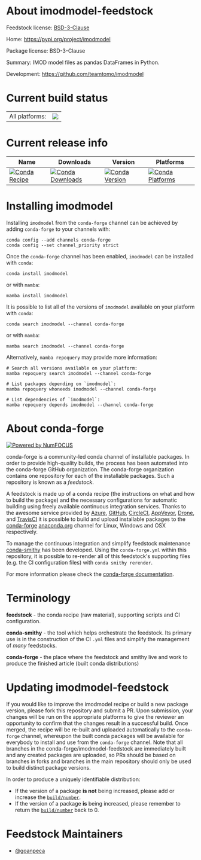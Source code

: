 About imodmodel-feedstock
=========================

Feedstock license: [BSD-3-Clause](https://github.com/conda-forge/imodmodel-feedstock/blob/main/LICENSE.txt)

Home: https://pypi.org/project/imodmodel

Package license: BSD-3-Clause

Summary: IMOD model files as pandas DataFrames in Python.

Development: https://github.com/teamtomo/imodmodel

Current build status
====================


<table><tr><td>All platforms:</td>
    <td>
      <a href="https://dev.azure.com/conda-forge/feedstock-builds/_build/latest?definitionId=22233&branchName=main">
        <img src="https://dev.azure.com/conda-forge/feedstock-builds/_apis/build/status/imodmodel-feedstock?branchName=main">
      </a>
    </td>
  </tr>
</table>

Current release info
====================

| Name | Downloads | Version | Platforms |
| --- | --- | --- | --- |
| [![Conda Recipe](https://img.shields.io/badge/recipe-imodmodel-green.svg)](https://anaconda.org/conda-forge/imodmodel) | [![Conda Downloads](https://img.shields.io/conda/dn/conda-forge/imodmodel.svg)](https://anaconda.org/conda-forge/imodmodel) | [![Conda Version](https://img.shields.io/conda/vn/conda-forge/imodmodel.svg)](https://anaconda.org/conda-forge/imodmodel) | [![Conda Platforms](https://img.shields.io/conda/pn/conda-forge/imodmodel.svg)](https://anaconda.org/conda-forge/imodmodel) |

Installing imodmodel
====================

Installing `imodmodel` from the `conda-forge` channel can be achieved by adding `conda-forge` to your channels with:

```
conda config --add channels conda-forge
conda config --set channel_priority strict
```

Once the `conda-forge` channel has been enabled, `imodmodel` can be installed with `conda`:

```
conda install imodmodel
```

or with `mamba`:

```
mamba install imodmodel
```

It is possible to list all of the versions of `imodmodel` available on your platform with `conda`:

```
conda search imodmodel --channel conda-forge
```

or with `mamba`:

```
mamba search imodmodel --channel conda-forge
```

Alternatively, `mamba repoquery` may provide more information:

```
# Search all versions available on your platform:
mamba repoquery search imodmodel --channel conda-forge

# List packages depending on `imodmodel`:
mamba repoquery whoneeds imodmodel --channel conda-forge

# List dependencies of `imodmodel`:
mamba repoquery depends imodmodel --channel conda-forge
```


About conda-forge
=================

[![Powered by
NumFOCUS](https://img.shields.io/badge/powered%20by-NumFOCUS-orange.svg?style=flat&colorA=E1523D&colorB=007D8A)](https://numfocus.org)

conda-forge is a community-led conda channel of installable packages.
In order to provide high-quality builds, the process has been automated into the
conda-forge GitHub organization. The conda-forge organization contains one repository
for each of the installable packages. Such a repository is known as a *feedstock*.

A feedstock is made up of a conda recipe (the instructions on what and how to build
the package) and the necessary configurations for automatic building using freely
available continuous integration services. Thanks to the awesome service provided by
[Azure](https://azure.microsoft.com/en-us/services/devops/), [GitHub](https://github.com/),
[CircleCI](https://circleci.com/), [AppVeyor](https://www.appveyor.com/),
[Drone](https://cloud.drone.io/welcome), and [TravisCI](https://travis-ci.com/)
it is possible to build and upload installable packages to the
[conda-forge](https://anaconda.org/conda-forge) [anaconda.org](https://anaconda.org/)
channel for Linux, Windows and OSX respectively.

To manage the continuous integration and simplify feedstock maintenance
[conda-smithy](https://github.com/conda-forge/conda-smithy) has been developed.
Using the ``conda-forge.yml`` within this repository, it is possible to re-render all of
this feedstock's supporting files (e.g. the CI configuration files) with ``conda smithy rerender``.

For more information please check the [conda-forge documentation](https://conda-forge.org/docs/).

Terminology
===========

**feedstock** - the conda recipe (raw material), supporting scripts and CI configuration.

**conda-smithy** - the tool which helps orchestrate the feedstock.
                   Its primary use is in the construction of the CI ``.yml`` files
                   and simplify the management of *many* feedstocks.

**conda-forge** - the place where the feedstock and smithy live and work to
                  produce the finished article (built conda distributions)


Updating imodmodel-feedstock
============================

If you would like to improve the imodmodel recipe or build a new
package version, please fork this repository and submit a PR. Upon submission,
your changes will be run on the appropriate platforms to give the reviewer an
opportunity to confirm that the changes result in a successful build. Once
merged, the recipe will be re-built and uploaded automatically to the
`conda-forge` channel, whereupon the built conda packages will be available for
everybody to install and use from the `conda-forge` channel.
Note that all branches in the conda-forge/imodmodel-feedstock are
immediately built and any created packages are uploaded, so PRs should be based
on branches in forks and branches in the main repository should only be used to
build distinct package versions.

In order to produce a uniquely identifiable distribution:
 * If the version of a package **is not** being increased, please add or increase
   the [``build/number``](https://docs.conda.io/projects/conda-build/en/latest/resources/define-metadata.html#build-number-and-string).
 * If the version of a package **is** being increased, please remember to return
   the [``build/number``](https://docs.conda.io/projects/conda-build/en/latest/resources/define-metadata.html#build-number-and-string)
   back to 0.

Feedstock Maintainers
=====================

* [@goanpeca](https://github.com/goanpeca/)

